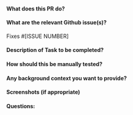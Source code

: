 #### What does this PR do?

#### What are the relevant Github issue(s)?
Fixes #[ISSUE NUMBER]

#### Description of Task to be completed?

#### How should this be manually tested?

#### Any background context you want to provide?

#### Screenshots (if appropriate)

#### Questions:
